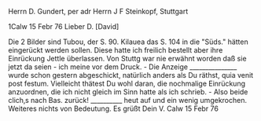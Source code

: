 Herrn D. Gundert, per adr Herrn J F Steinkopf, Stuttgart

 1Calw 15 Febr 76
Lieber D. [David]

Die 2 Bilder sind Tubou, der S. 90. Kilauea das S. 104 in die "Süds." hätten eingerückt werden sollen. Diese hatte ich freilich bestellt aber ihre Einrückung Jettle überlassen. Von Stuttg war nie erwähnt worden daß sie jetzt da seien - ich meine vor dem Druck. - Die Anzeige _______________ wurde schon gestern abgeschickt, natürlich anders als Du räthst, quia venit post festum. Vielleicht thätest Du wohl daran, die nochmalige Einrückung anzuordnen, die ich nicht gleich im Sinn hatte als ich schrieb. - Also beide clich‚s nach Bas. zurück! __________ heut auf und ein wenig umgekrochen. 
Weiteres nichts von Bedeutung. Es grüßt
 Dein V.
Calw 15 Febr 76

